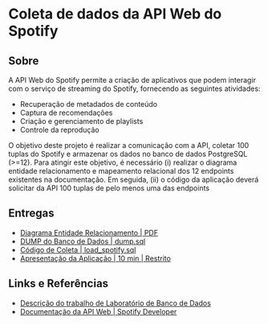 # Coleta de dados da API Web do Spotify

## Sobre

A API Web do Spotify permite a criação de aplicativos que podem interagir com o serviço de streaming do Spotify, fornecendo as seguintes atividades:

- Recuperação de metadados de conteúdo
- Captura de recomendações
- Criação e gerenciamento de playlists
- Controle da reprodução

O objetivo deste projeto é realizar a comunicação com a API, coletar 100 tuplas do Spotify e armazenar os dados no banco de dados PostgreSQL (>=12). Para atingir este objetivo, é necessário (i) realizar o diagrama entidade relacionamento e mapeamento relacional dos 12 endpoints existentes na documentação. Em seguida, (ii) o código da aplicação deverá solicitar da API 100 tuplas de pelo menos uma das endpoints 

## Entregas

- [Diagrama Entidade Relacionamento | PDF]()
- [DUMP do Banco de Dados | dump.sql]()
- [Código de Coleta | load_spotify.sql]()
- [Apresentação da Aplicação | 10 min | Restrito]()

## Links e Referências

- [Descrição do trabalho de Laboratório de Banco de Dados](TR___TRABALHO_PRÁTICO_LBD_2024.pdf)
- [Documentação da API Web | Spotify Developer](https://developer.spotify.com/documentation/web-api)